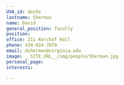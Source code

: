 ```yaml
---
UVA_id: des5e
lastname: Sherman
name: David
general_position: faculty
position:
office: 211 Kerchof Hall
phone: 434-924-7079
email: dsherman@virginia.edu
image: __SITE_URL__/img/people/Sherman.jpg
personal_page:
interests:

---
```

